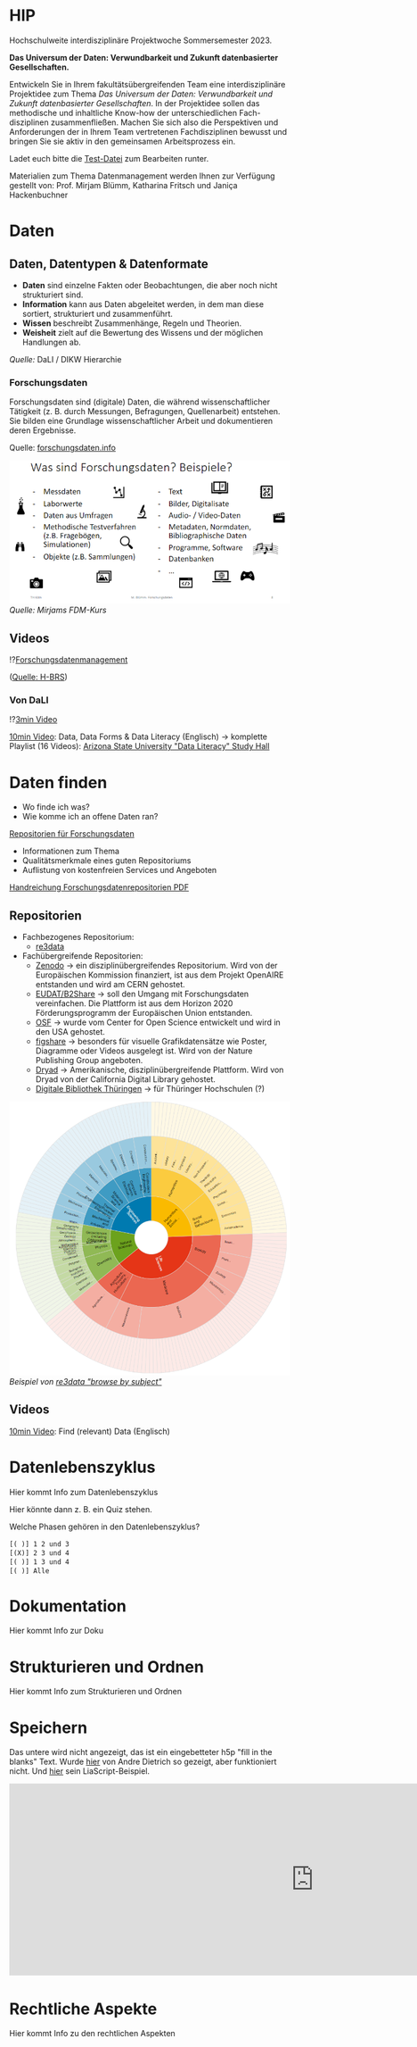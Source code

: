 # HIP
Hochschulweite interdisziplinäre Projektwoche Sommersemester 2023.

**Das Universum der Daten: Verwundbarkeit und Zukunft datenbasierter Gesellschaften.**

Entwickeln Sie in Ihrem fakultätsübergreifenden Team eine interdisziplinäre Projektidee zum Thema *Das Universum der Daten: Verwundbarkeit und Zukunft datenbasierter Gesellschaften*. In der Projektidee sollen das methodische und inhaltliche Know-how der unterschiedlichen Fach-disziplinen zusammenfließen. Machen Sie sich also die Perspektiven und Anforderungen der in Ihrem Team vertretenen Fachdisziplinen bewusst und bringen Sie sie aktiv in den gemeinsamen Arbeitsprozess ein.

Ladet euch bitte die [Test-Datei](https://github.com/TH-Koeln-FDM/HIP/blob/main/test_datei.docx) zum Bearbeiten runter.

Materialien zum Thema Datenmanagement werden Ihnen zur Verfügung gestellt von:
Prof. Mirjam Blümm, Katharina Fritsch und Janiça Hackenbuchner

# Daten

## Daten, Datentypen & Datenformate

- **Daten** sind einzelne Fakten oder Beobachtungen, die aber noch nicht strukturiert sind.
- **Information** kann aus Daten abgeleitet werden, in dem man diese sortiert, strukturiert und zusammenführt.
- **Wissen** beschreibt Zusammenhänge, Regeln und Theorien.
- **Weisheit** zielt auf die Bewertung des Wissens und der möglichen Handlungen ab.

*Quelle:* DaLI / DIKW Hierarchie

### Forschungsdaten

Forschungsdaten sind (digitale) Daten, die während wissenschaftlicher Tätigkeit (z. B. durch Messungen, Befragungen, Quellenarbeit) entstehen. Sie bilden eine Grundlage wissenschaftlicher Arbeit und dokumentieren deren Ergebnisse.

Quelle: [forschungsdaten.info](https://forschungsdaten.info/themen/informieren-und-planen/was-sind-forschungsdaten/)

![Forschunsdaten](Materialien/img/FD_Mirjam.PNG)
*Quelle: Mirjams FDM-Kurs*

## Videos

!?[Forschungsdatenmanagement](https://www.youtube.com/watch?v=hcHCUN-kZaA)

([Quelle: H-BRS](https://www.h-brs.de/de/bib/forschungsdatenmanagement))

### Von DaLI
!?[3min Video](https://medien.cedis.fu-berlin.de/data_literacy/a_data_literacy/01_dl-allgemein_720p.mp4 "Was ist Data Literacy")

[10min Video](https://www.youtube.com/watch?v=yhO_t-c3yJY): Data, Data Forms & Data Literacy (Englisch) → komplette Playlist (16 Videos): [Arizona State University "Data Literacy" Study Hall](https://www.youtube.com/watch?v=0H8awA3GBPg&list=PLID58IQe16nE-1980HOGDWsvf0skE2jvS)



# Daten finden

- Wo finde ich was?
- Wie komme ich an offene Daten ran?


[Repositorien für Forschungsdaten](https://zenodo.org/record/3900922#.ZCGkpXZBxPY)

- Informationen zum Thema
- Qualitätsmerkmale eines guten Repositoriums
- Auflistung von kostenfreien Services und Angeboten

[Handreichung Forschungsdatenrepositorien PDF](https://th-koeln.sciebo.de/f/751185304)

## Repositorien
- Fachbezogenes Repositorium:
    - [re3data](https://www.re3data.org/)
- Fachübergreifende Repositorien:
    - [Zenodo](https://zenodo.org/) → ein disziplinübergreifendes Repositorium. Wird von der Europäischen Kommission finanziert, ist aus dem Projekt OpenAIRE entstanden und wird am CERN gehostet. 
    - [EUDAT/B2Share](http://b2share.eudat.eu/) → soll den Umgang mit Forschungsdaten vereinfachen. Die Plattform ist aus dem Horizon 2020 Förderungsprogramm der Europäischen Union entstanden. 
    - [OSF](http://osf.io/) → wurde vom Center for Open Science entwickelt und wird in den USA gehostet.
    - [figshare](http://figshare.com/) → besonders für visuelle Grafikdatensätze wie Poster, Diagramme oder Videos ausgelegt ist. Wird von der Nature Publishing Group angeboten.
    - [Dryad](https://datadryad.org/stash) → Amerikanische, disziplinübergreifende Plattform. Wird von Dryad von der California Digital Library gehostet.
    - [Digitale Bibliothek Thüringen](https://www.db-thueringen.de/content/index.xml) → für Thüringer Hochschulen (?)



![re3data](Materialien/img/re3data_subject.PNG)
*Beispiel von [re3data "browse by subject"](https://www.re3data.org/browse/by-subject/)*

## Videos

[10min Video](https://www.youtube.com/watch?v=HMYpfwItUiY&list=PLID58IQe16nE-1980HOGDWsvf0skE2jvS&index=16): Find (relevant) Data (Englisch)



# Datenlebenszyklus

Hier kommt Info zum Datenlebenszyklus

Hier könnte dann z. B. ein Quiz stehen.

Welche Phasen gehören in den Datenlebenszyklus? 

    [( )] 1 2 und 3
    [(X)] 2 3 und 4
    [( )] 1 3 und 4
    [( )] Alle



# Dokumentation

Hier kommt Info zur Doku


# Strukturieren und Ordnen

Hier kommt Info zum Strukturieren und Ordnen

# Speichern

Das untere wird nicht angezeigt, das ist ein eingebetteter h5p "fill in the blanks" Text. Wurde [hier](https://github.com/andre-dietrich/H5P-Test/blob/main/README.md) von Andre Dietrich so gezeigt, aber funktioniert nicht. Und [hier](https://liascript.github.io/course/?https://raw.githubusercontent.com/andre-dietrich/H5P-Test/main/README.md#1) sein LiaScript-Beispiel.

<iframe src="https://h5p.org/h5p/embed/1381483" width="1091" height="344" frameborder="0" allowfullscreen="allowfullscreen" allow="geolocation *; microphone *; camera *; midi *; encrypted-media *" title="Speichern"></iframe>


# Rechtliche Aspekte

Hier kommt Info zu den rechtlichen Aspekten
